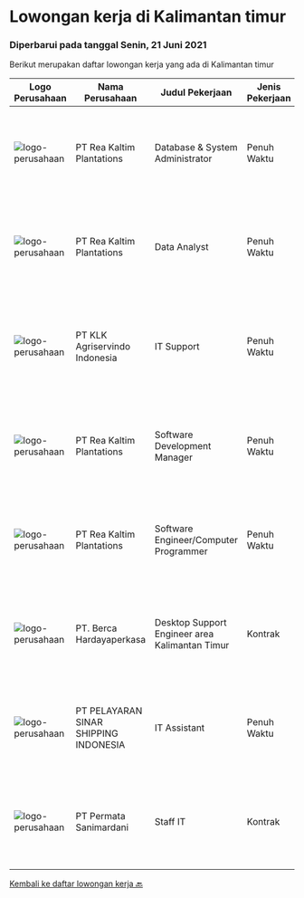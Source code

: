 
  # Lowongan kerja di Kalimantan timur

  ### Diperbarui pada tanggal Senin, 21 Juni 2021

  Berikut merupakan daftar lowongan kerja yang ada di Kalimantan timur

  |Logo Perusahaan | Nama Perusahaan | Judul Pekerjaan | Jenis Pekerjaan | Gaji Pekerjaan | Lokasi | Deskripsi | Tanggal diunggah | Pranala |
  | -------------- | --------------- | --------------- | --------- | --------- | -------------- | ------- | ----------- | ----------- |
  |![logo-perusahaan](https://image-service-cdn.seek.com.au/9376cc1578ec132ba9f8ff2f412752d55fbfcc3c/ee4dce1061f3f616224767ad58cb2fc751b8d2dc)|PT Rea Kaltim Plantations|Database & System Administrator|Penuh Waktu|---|Kutai Kartanegara|Deskripsi Pekerjaan : Bertanggung jawab dalam implementasi, konfigurasi, pemeliharaan, dan kinerja system kritis dan Server SQL, untuk memastikan...|Minggu, 20 Juni 2021|https://www.jobstreet.co.id/id/job/database-system-administrator-3553717?token=0~5c07b96e-59fa-4248-bbf6-73aba1043fa8&sectionRank=1&jobId=jobstreet-id-job-3553717|
|![logo-perusahaan](https://image-service-cdn.seek.com.au/9376cc1578ec132ba9f8ff2f412752d55fbfcc3c/ee4dce1061f3f616224767ad58cb2fc751b8d2dc)|PT Rea Kaltim Plantations|Data Analyst|Penuh Waktu|---|Kutai Kartanegara|Deskripsi Pekerjaan : Mengelola master database, laporan, dan mengatasi masalah-masalah yang terdapat didalamnya. Dibutuhkan seseorang yang teliti dan...|Minggu, 20 Juni 2021|https://www.jobstreet.co.id/id/job/data-analyst-3553742?token=0~5c07b96e-59fa-4248-bbf6-73aba1043fa8&sectionRank=2&jobId=jobstreet-id-job-3553742|
|![logo-perusahaan](https://image-service-cdn.seek.com.au/ac943cabddab7253d9b26c487ee718a034b67c18/ee4dce1061f3f616224767ad58cb2fc751b8d2dc)|PT KLK Agriservindo Indonesia|IT Support|Penuh Waktu|---|Kalimantan Timur|Dibutuhkan segera Staff untuk bagian IT Support dengan skill :Networking dan Radio Tower BackgroundDengan kriteria : Minimal lulusan S1 di Universitas...|Jumat, 18 Juni 2021|https://www.jobstreet.co.id/id/job/it-support-3559843?token=0~5c07b96e-59fa-4248-bbf6-73aba1043fa8&sectionRank=3&jobId=jobstreet-id-job-3559843|
|![logo-perusahaan](https://image-service-cdn.seek.com.au/9376cc1578ec132ba9f8ff2f412752d55fbfcc3c/ee4dce1061f3f616224767ad58cb2fc751b8d2dc)|PT Rea Kaltim Plantations|Software Development Manager|Penuh Waktu|---|Kutai Kartanegara|Tugas &amp; Tanggung Jawab : Menganalisa sistem software yang telah ada dan menganalisa ketidaksempurnaan atau kekurangan di dalamnya. Memahami...|Jumat, 18 Juni 2021|https://www.jobstreet.co.id/id/job/software-development-manager-3560540?token=0~5c07b96e-59fa-4248-bbf6-73aba1043fa8&sectionRank=4&jobId=jobstreet-id-job-3560540|
|![logo-perusahaan](https://image-service-cdn.seek.com.au/9376cc1578ec132ba9f8ff2f412752d55fbfcc3c/ee4dce1061f3f616224767ad58cb2fc751b8d2dc)|PT Rea Kaltim Plantations|Software Engineer/Computer Programmer|Penuh Waktu|---|Kutai Kartanegara|Deskripsi Pekerjaan : Mengembangkan aplikasi in-house ataupun aplikasi sesuai permintaan / user custom-made software untuk mendukung operasional...|Minggu, 20 Juni 2021|https://www.jobstreet.co.id/id/job/software-engineer-computer-programmer-3553754?token=0~5c07b96e-59fa-4248-bbf6-73aba1043fa8&sectionRank=5&jobId=jobstreet-id-job-3553754|
|![logo-perusahaan](https://image-service-cdn.seek.com.au/0c900ac2b5b1a2cf9bee651ce5d069e68ff14c92/ee4dce1061f3f616224767ad58cb2fc751b8d2dc)|PT. Berca Hardayaperkasa|Desktop Support Engineer area Kalimantan Timur|Kontrak|Rp. 3.000.000-Rp. 4.200.000|Balikpapan|Delivery the implementation and provide PC, Printer, and Networking Analyze and diagnose technical issues and give fast problem resolution Technical...|Kamis, 17 Juni 2021|https://www.jobstreet.co.id/id/job/desktop-support-engineer-area-kalimantan-timur-3558604?token=0~5c07b96e-59fa-4248-bbf6-73aba1043fa8&sectionRank=6&jobId=jobstreet-id-job-3558604|
|![logo-perusahaan](https://image-service-cdn.seek.com.au/a2e95b7c9830377e84b2a357b36c51e58854b3c8/ee4dce1061f3f616224767ad58cb2fc751b8d2dc)|PT PELAYARAN SINAR SHIPPING INDONESIA|IT Assistant|Penuh Waktu|---|Jakarta Raya|ABILITIESCarry out activities relating to IT, Satellite communications, networking hardware and software related problems.MINIMUM EXPECTED YEARS OF...|Kamis, 03 Juni 2021|https://www.jobstreet.co.id/id/job/it-assistant-3546500?token=0~5c07b96e-59fa-4248-bbf6-73aba1043fa8&sectionRank=7&jobId=jobstreet-id-job-3546500|
|![logo-perusahaan](https://us.123rf.com/450wm/pavelstasevich/pavelstasevich1811/pavelstasevich181101027/112815900-stock-vector-no-image-available-icon-flat-vector.jpg?ver=6)|PT Permata Sanimardani|Staff IT|Kontrak|Rp. 3.000.000-Rp. 5.000.000|Kalimantan Timur|Deskripsi Pekerjaan : Menangani Trouble Shooting, Software , hardware, server Melakukan maintenance system dan program secara berkala Menangani...|Selasa, 25 Mei 2021|https://www.jobstreet.co.id/id/job/staff-it-3538540?token=0~5c07b96e-59fa-4248-bbf6-73aba1043fa8&sectionRank=8&jobId=jobstreet-id-job-3538540|


  [Kembali ke daftar lowongan kerja 🔙](../README.md#daftar-lowongan-kerja)
  